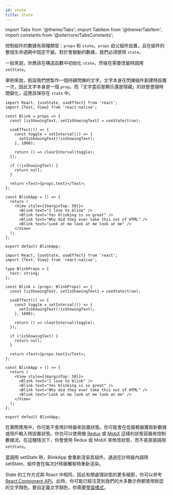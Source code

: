 ```yaml
---
id: state
title: State
---
```


import Tabs from '@theme/Tabs'; import TabItem from '@theme/TabItem'; import constants from '@site/core/TabsConstants';

控制組件的數據有兩種類型：`props` 和 `state`。`props` 由父組件設置，且在組件的整個生命週期中固定不變。對於會變動的數據，我們必須使用 `state`。

一般來說，你應該在構造函數中初始化 `state`，然後在需要改變時調用 `setState`。

舉例來說，假設我們想製作一個持續閃爍的文字。文字本身在閃爍組件創建時設置一次，因此文字本身是一個 `prop`。而「文字當前是顯示還是隱藏」的狀態會隨時間變化，這應該保存在 `state` 中。

<Tabs groupId="language" queryString defaultValue={constants.defaultSnackLanguage} values={constants.snackLanguages}>
<TabItem value="javascript">

```SnackPlayer name=State&ext=js
import React, {useState, useEffect} from 'react';
import {Text, View} from 'react-native';

const Blink = props => {
  const [isShowingText, setIsShowingText] = useState(true);

  useEffect(() => {
    const toggle = setInterval(() => {
      setIsShowingText(!isShowingText);
    }, 1000);

    return () => clearInterval(toggle);
  });

  if (!isShowingText) {
    return null;
  }

  return <Text>{props.text}</Text>;
};

const BlinkApp = () => {
  return (
    <View style={{marginTop: 50}}>
      <Blink text="I love to blink" />
      <Blink text="Yes blinking is so great" />
      <Blink text="Why did they ever take this out of HTML" />
      <Blink text="Look at me look at me look at me" />
    </View>
  );
};

export default BlinkApp;
```

</TabItem>
<TabItem value="typescript">

```SnackPlayer name=State&ext=tsx
import React, {useState, useEffect} from 'react';
import {Text, View} from 'react-native';

type BlinkProps = {
  text: string;
};

const Blink = (props: BlinkProps) => {
  const [isShowingText, setIsShowingText] = useState(true);

  useEffect(() => {
    const toggle = setInterval(() => {
      setIsShowingText(!isShowingText);
    }, 1000);

    return () => clearInterval(toggle);
  });

  if (!isShowingText) {
    return null;
  }

  return <Text>{props.text}</Text>;
};

const BlinkApp = () => {
  return (
    <View style={{marginTop: 50}}>
      <Blink text="I love to blink" />
      <Blink text="Yes blinking is so great" />
      <Blink text="Why did they ever take this out of HTML" />
      <Blink text="Look at me look at me look at me" />
    </View>
  );
};

export default BlinkApp;
```

</TabItem>
</Tabs>

在實際應用中，你可能不會用計時器來設置狀態。你可能會在從服務器獲取新數據或用戶輸入時設置狀態。你也可以使用像 [Redux](https://redux.js.org/) 或 [MobX](https://mobx.js.org/) 這樣的狀態容器來控制數據流。在這種情況下，你會使用 Redux 或 MobX 來修改狀態，而不是直接調用 `setState`。

當調用 setState 時，BlinkApp 會重新渲染其組件。通過在計時器內調用 setState，組件會在每次計時器觸發時重新渲染。

State 的工作方式與 React 中相同，因此有關處理狀態的更多細節，你可以參考 [React.Component API](https://react.dev/reference/react/Component#setstate)。此時，你可能已經注意到我們的大多數示例都使用默認的文字顏色。要自定義文字顏色，你需要[學習樣式](style.md)。